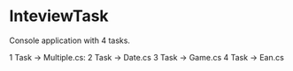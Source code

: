 # InteviewTask

Console application with 4 tasks.

1 Task -> Multiple.cs:
2 Task -> Date.cs
3 Task -> Game.cs
4 Task -> Ean.cs

